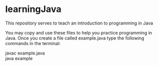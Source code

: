 # learningJava
This repository serves to teach an introduction to programming in Java

You may copy and use these files to help you practice programming in Java.
Once you create a file called example.java type the following commands in the terminal:

javac example.java  
java example  
